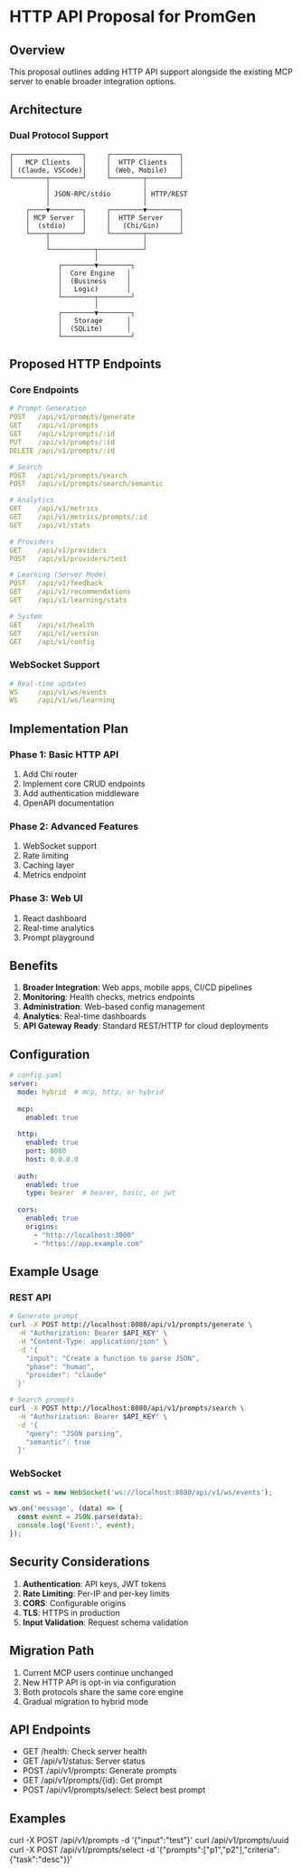 # HTTP API Proposal for PromGen

## Overview

This proposal outlines adding HTTP API support alongside the existing MCP server to enable broader integration options.

## Architecture

### Dual Protocol Support

```
┌─────────────────┐     ┌─────────────────┐
│   MCP Clients   │     │  HTTP Clients   │
│ (Claude, VSCode)│     │ (Web, Mobile)   │
└────────┬────────┘     └────────┬────────┘
         │                       │
         │ JSON-RPC/stdio        │ HTTP/REST
         │                       │
    ┌────▼────────┐     ┌────────▼────────┐
    │ MCP Server  │     │  HTTP Server    │
    │  (stdio)    │     │   (Chi/Gin)     │
    └────┬────────┘     └────────┬────────┘
         │                       │
         └───────────┬───────────┘
                     │
            ┌────────▼────────┐
            │  Core Engine   │
            │  (Business     │
            │   Logic)       │
            └────────┬────────┘
                     │
            ┌────────▼────────┐
            │   Storage      │
            │  (SQLite)      │
            └─────────────────┘
```

## Proposed HTTP Endpoints

### Core Endpoints

```yaml
# Prompt Generation
POST   /api/v1/prompts/generate
GET    /api/v1/prompts
GET    /api/v1/prompts/:id
PUT    /api/v1/prompts/:id
DELETE /api/v1/prompts/:id

# Search
POST   /api/v1/prompts/search
POST   /api/v1/prompts/search/semantic

# Analytics
GET    /api/v1/metrics
GET    /api/v1/metrics/prompts/:id
GET    /api/v1/stats

# Providers
GET    /api/v1/providers
POST   /api/v1/providers/test

# Learning (Server Mode)
POST   /api/v1/feedback
GET    /api/v1/recommendations
GET    /api/v1/learning/stats

# System
GET    /api/v1/health
GET    /api/v1/version
GET    /api/v1/config
```

### WebSocket Support

```yaml
# Real-time updates
WS     /api/v1/ws/events
WS     /api/v1/ws/learning
```

## Implementation Plan

### Phase 1: Basic HTTP API
1. Add Chi router
2. Implement core CRUD endpoints
3. Add authentication middleware
4. OpenAPI documentation

### Phase 2: Advanced Features
1. WebSocket support
2. Rate limiting
3. Caching layer
4. Metrics endpoint

### Phase 3: Web UI
1. React dashboard
2. Real-time analytics
3. Prompt playground

## Benefits

1. **Broader Integration**: Web apps, mobile apps, CI/CD pipelines
2. **Monitoring**: Health checks, metrics endpoints
3. **Administration**: Web-based config management
4. **Analytics**: Real-time dashboards
5. **API Gateway Ready**: Standard REST/HTTP for cloud deployments

## Configuration

```yaml
# config.yaml
server:
  mode: hybrid  # mcp, http, or hybrid
  
  mcp:
    enabled: true
    
  http:
    enabled: true
    port: 8080
    host: 0.0.0.0
    
  auth:
    enabled: true
    type: bearer  # bearer, basic, or jwt
    
  cors:
    enabled: true
    origins:
      - "http://localhost:3000"
      - "https://app.example.com"
```

## Example Usage

### REST API
```bash
# Generate prompt
curl -X POST http://localhost:8080/api/v1/prompts/generate \
  -H "Authorization: Bearer $API_KEY" \
  -H "Content-Type: application/json" \
  -d '{
    "input": "Create a function to parse JSON",
    "phase": "human",
    "provider": "claude"
  }'

# Search prompts
curl -X POST http://localhost:8080/api/v1/prompts/search \
  -H "Authorization: Bearer $API_KEY" \
  -d '{
    "query": "JSON parsing",
    "semantic": true
  }'
```

### WebSocket
```javascript
const ws = new WebSocket('ws://localhost:8080/api/v1/ws/events');

ws.on('message', (data) => {
  const event = JSON.parse(data);
  console.log('Event:', event);
});
```

## Security Considerations

1. **Authentication**: API keys, JWT tokens
2. **Rate Limiting**: Per-IP and per-key limits
3. **CORS**: Configurable origins
4. **TLS**: HTTPS in production
5. **Input Validation**: Request schema validation

## Migration Path

1. Current MCP users continue unchanged
2. New HTTP API is opt-in via configuration
3. Both protocols share the same core engine
4. Gradual migration to hybrid mode

## API Endpoints
- GET /health: Check server health
- GET /api/v1/status: Server status
- POST /api/v1/prompts: Generate prompts
- GET /api/v1/prompts/{id}: Get prompt
- POST /api/v1/prompts/select: Select best prompt

## Examples
curl -X POST /api/v1/prompts -d '{"input":"test"}'
curl /api/v1/prompts/uuid
curl -X POST /api/v1/prompts/select -d '{"prompts":["p1","p2"],"criteria":{"task":"desc"}}'